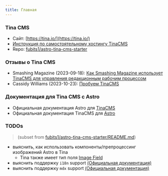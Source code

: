 ```yaml
---
title: Главная
---
```


### Tina CMS

* Сайт: [https://tina.io/](https://tina.io/)
* [Инструкция по самостоятельному хостингу TinaCMS](https://tina.io/docs/self-hosted/overview/)
* Repo: [fubits1/astro-tina-cms-starter](https://github.com/fubits1/astro-tina-cms-starter)

### Отзывы о Tina CMS

* Smashing Magazine (2023-09-18): [Как Smashing Magazine использует TinaCMS для управления редакционным рабочим процессом](https://www.smashingmagazine.com/2023/09/smashing-magazine-tinacms-manage-editorial-workflow/)
* Cassidy Williams (2023-10-23): [Пробуем TinaCMS](https://blog.cassidoo.co/post/trying-tinacms/)

### Документация для Tina CMS с Astro

* Официальная документация Astro для [TinaCMS](https://docs.astro.build/en/guides/cms/tina-cms/)
* Официальная документация TinaCMS для [Astro](https://tina.io/docs/frameworks/astro/)

### TODOs

> (subset from [fubits1/astro-tina-cms-starter/README.md](https://github.com/fubits1/astro-tina-cms-starter#readme))

* выяснить, как использовать компоненты/препроцессинг изображений Astro в Tina
  * Tina также имеет тип поля [Image Field](https://tina.io/docs/reference/types/image/)
* выяснить поддержку `i18n` support [(Официальная документация)](https://tina.io/guides/tinacms/internationalization/guide/)
* выяснить поддержку `mdx` support [(Официальная документация)](https://tina.io/docs/editing/markdown/#providing-custom-components-for-mdx-documents)
